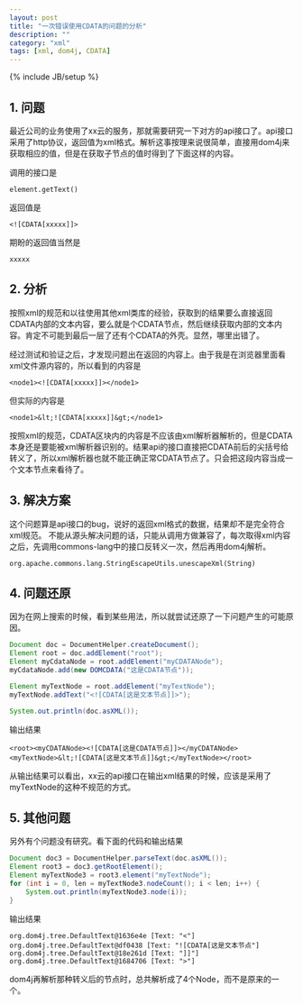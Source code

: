 ```yaml
---
layout: post
title: "一次错误使用CDATA的问题的分析"
description: ""
category: "xml"
tags: [xml, dom4j, CDATA]
---
```

{% include JB/setup %}

## 1. 问题
最近公司的业务使用了xx云的服务，那就需要研究一下对方的api接口了。api接口采用了http协议，返回值为xml格式。解析这事按理来说很简单，直接用dom4j来获取相应的值，但是在获取子节点的值时得到了下面这样的内容。

调用的接口是

    element.getText()

返回值是

    <![CDATA[xxxxx]]>

期盼的返回值当然是

    xxxxx
  
## 2. 分析   
按照xml的规范和以往使用其他xml类库的经验，获取到的结果要么直接返回CDATA内部的文本内容，要么就是个CDATA节点，然后继续获取内部的文本内容。肯定不可能到最后一层了还有个CDATA的外壳。显然，哪里出错了。  

经过测试和验证之后，才发现问题出在返回的内容上。由于我是在浏览器里面看xml文件源内容的，所以看到的内容是

    <node1><![CDATA[xxxxx]]></node1>

但实际的内容是

    <node1>&lt;![CDATA[xxxxx]]&gt;</node1>

按照xml的规范，CDATA区块内的内容是不应该由xml解析器解析的，但是CDATA本身还是要能被xml解析器识别的。结果api的接口直接把CDATA前后的尖括号给转义了，所以xml解析器也就不能正确正常CDATA节点了。只会把这段内容当成一个文本节点来看待了。
  
## 3. 解决方案
这个问题算是api接口的bug，说好的返回xml格式的数据，结果却不是完全符合xml规范。
不能从源头解决问题的话，只能从调用方做兼容了，每次取得xml内容之后，先调用commons-lang中的接口反转义一次，然后再用dom4j解析。

    org.apache.commons.lang.StringEscapeUtils.unescapeXml(String)
  
## 4. 问题还原
因为在网上搜索的时候，看到某些用法，所以就尝试还原了一下问题产生的可能原因。

```java
Document doc = DocumentHelper.createDocument();
Element root = doc.addElement("root");
Element myCdataNode = root.addElement("myCDATANode");
myCdataNode.add(new DOMCDATA("这是CDATA节点"));

Element myTextNode = root.addElement("myTextNode");
myTextNode.addText("<![CDATA[这是文本节点]]>");

System.out.println(doc.asXML());
```

输出结果

    <root><myCDATANode><![CDATA[这是CDATA节点]]></myCDATANode><myTextNode>&lt;![CDATA[这是文本节点]]&gt;</myTextNode></root>

从输出结果可以看出，xx云的api接口在输出xml结果的时候，应该是采用了myTextNode的这种不规范的方式。

## 5. 其他问题
另外有个问题没有研究。看下面的代码和输出结果

```java
Document doc3 = DocumentHelper.parseText(doc.asXML());
Element root3 = doc3.getRootElement();
Element myTextNode3 = root3.element("myTextNode");
for (int i = 0, len = myTextNode3.nodeCount(); i < len; i++) {
    System.out.println(myTextNode3.node(i));
}

```

输出结果

    org.dom4j.tree.DefaultText@1636e4e [Text: "<"]
    org.dom4j.tree.DefaultText@df0438 [Text: "![CDATA[这是文本节点"]
    org.dom4j.tree.DefaultText@18e261d [Text: "]]"]
    org.dom4j.tree.DefaultText@1684706 [Text: ">"]

dom4j再解析那种转义后的节点时，总共解析成了4个Node，而不是原来的一个。
